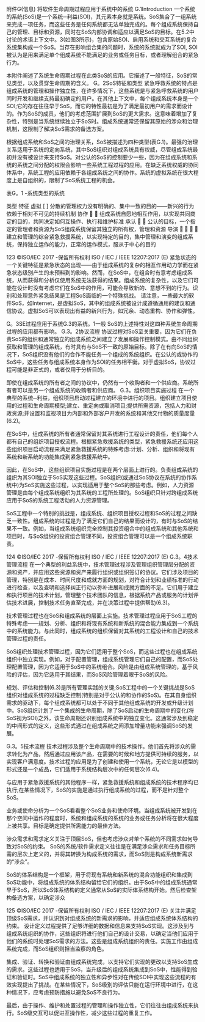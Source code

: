 附件G(信息)
将软件生命周期过程应用于系统中的系统
G.1Introduction
一个系统的系统(SoS)是一个系统‐‐利益(SOI)，其元素本身就是系统。SoS集合了一组系统来完成一项任务，而这些任务是任何系统都无法单独完成的。每个组成系统保持自己的管理、目标和资源，同时在SoS内部协调和适应以满足SoS的目标。在5.2中讨论的术语上下文中。3(如图3所示)，包含原始SOI、启用系统和交互系统的复合系统集构成一个SoS。当存在影响组合集的问题时，系统的系统就成为了SOI, SOI被认为是用来满足单个组成系统不能满足的业务或任务目标，或者理解组合的紧急行为。

本附件阐述了系统生命周期过程在此类SoS的应用。它描述了一般特征，SoS的常见类型，以及贯穿生命周期的含义。
G。2SoS特征和类型
紧急呼救系统的特点是组成系统的管理和操作独立性，在许多情况下，这些系统是与紧急呼救系统的用户同时开发和继续支持最初确定的用户。在其他上下文中，每个组成系统本身是一个SOI;它的存在往往早于SoS，而它的特性最初是为了满足最初用户的需求而设计的。作为SoS的成员，他们的考虑范围扩展到SoS的更大需求。这意味着增加了复杂性，特别是当系统继续独立于SoS时。组成系统通常还保留其原始的涉众和治理机制，这限制了解决SoS需求的备选方案。

根据组成系统和SoS之间的治理关系，SoS被描述为四种类型(表G.1)。最强的治理关系适用于系统的定向系统，其中SoS组织对组成系统具有权威，尽管组成系统最初并没有被设计来支持SoS。对公认的SoS的控制要少一些，因为在组成系统和系统的系统之间分配的权限会影响一些系统工程过程的应用。在缺乏系统权威的协同体系中，系统工程的应用依赖于各组成系统之间的协作。系统的虚拟系统在很大程度上是自组织的，限制了SoS系统工程的机会。

表G。1 -系统类型的系统

类型
特征
虚拟
[ ]
分散的管理权力没有明确的、集中一致的目的——新兴的行为依赖于相对不可见的持续机制
协作
 
组成系统自愿地相互作用，以实现共同商定的目的，共同决定如何互操作、执行和维护标准
承认
 
公认的目标，一个指定的管理者和资源为SoS组成系统保留其独立的所有权，管理和资源
导演
   
建立和管理的综合紧急救援系统，以实现特定的目的，集中管理和演变的组成系统，保持独立运作的能力，正常的运作模式，服从于中心的目的

123
©ISO/IEC 2017 -保留所有权利
ISO / IEC / IEEE 12207:2017 (E)
紧急状态的一个关键特征是紧急状态的出现——由于组成系统的复杂的相互作用动力学而在紧急状态级别产生的未预料到的影响。然而，在SoS中，在组合时有意考虑组成系统，从而获得和分析仅使用系统无法获得的结果。组成系统的复杂性，以及它们可能在设计时没有考虑它们在SoS中的作用，可能会导致新的、意想不到的行为。识别和处理意外紧急结果是工程SoS面临的一个特殊挑战。
请注意，一些最大的软件SoS，如Internet，是虚拟SoS，其中的组成系统被设计成遵循通用的建议和通信协议。虚拟SoS可以表现出有益的新兴行为，如冗余、动态重构、协作和弹性。

G。3SE过程应用于系统G.3的系统。1一般
SoS的上述特性对这四种系统生命周期过程的应用都有影响。
G.3。2协议流程
协议过程对SoS至关重要，因为它们在负责SoS的组织和通常独立的组成系统之间建立了发展和操作控制模式。由不同组织获取和管理的组成系统，有时具有与SoS不一致的原始目标。除了在有向SoS的情况下，SoS组织没有他们的合作不能任务一个组成的系统组织。在公认的或协作的SoS中，这些任务与组成系统本身作为SOI的任务相平衡。对于虚拟SoS，协议过程可能是非正式的，或者仅用于分析目的。

即使在组成系统的所有者之间的协议中，仍然有一个收购者和一个供应商。系统所有者可以是另一个组成系统的收购者和供应商。
G.3。组织项目实施过程
在一个典型的系统‐‐利益，组织项目启动过程建立的环境中进行的项目。组织建立项目使用的过程和生命周期模型;建立、重定向或取消项目;提供所需资源，包括人力和财政资源;并设置和监视项目为内部和外部客户开发的系统和其他交付物的质量度量(6.2)。

在SoS中，组成系统的所有者通常保留对其系统进行工程设计的责任，他们每个人都有自己的组织项目授权流程。根据紧急救援系统的类型，紧急救援系统还应用这些组织项目启动流程来满足紧急救援系统的特殊考虑:计划、分析、组织和将现有系统和新系统的功能集成到紧急救援系统中。

因此，在SoS中，这些组织项目实施过程是在两个层面上进行的。负责组成系统的组织为其SOI独立于SoS实现这些过程。SoS组织(或通过SoS协议在系统的协作系统中)为SoS实施这些过程，以实现适用于整个SoS的那些考虑。例如，人力资源管理是由每个组成系统组织为其系统的工程所处理的。SoS组织只针对跨组成系统应用于SoS的系统工程活动的人力资源管理。

SoS工程中一个特别的挑战是，组成系统、组织项目授权过程和SoS的过程之间缺乏一致性。组成系统的过程是为了满足它们自己的结果而设计的，有时与SoS的结果不一致。例如，当组成系统组织完全控制其投资组合中的组成系统和其他系统和项目时，与SoS组织的投资组合管理不同，投资组合管理可以是一个组成系统职责。

124
©ISO/IEC 2017 -保留所有权利
ISO / IEC / IEEE 12207:2017 (E)
G.3。4技术管理流程
在一个典型的利益系统中，技术管理过程涉及管理组织管理层分配的资源和资产，并应用这些资源和资产来履行组织或组织签订的协议。它们涉及项目的管理，特别是在成本、时间尺度和成就方面的规划，对符合计划和业绩标准的行动进行检查，以及查明和选择纠正行动以弥补进展和成就方面的不足。它们用于建立和执行项目的技术计划，管理整个技术团队的信息，根据系统产品或服务的计划评估技术进展，控制技术任务直至完成，并在决策过程中提供帮助(6.3)。

技术管理过程也在SoS和组成系统的层面上实施。技术管理过程应用于SoS工程的特殊考虑——规划、分析、组织和将现有系统和新系统的混合能力集成到一个系统中的系统能力。与此同时，组成系统的组织保留对其系统的工程设计和自己的技术管理过程的责任。

SoS组织处理技术管理过程，因为它们适用于整个SoS，而这些过程也在组成系统组织中独立实现。例如，对于配置管理，组成系统管理它们自己的配置，而SoS处理配置管理，因为它适用于SoS中的系统组合。风险是由组成系统管理的，基于风险的评估，因为它适用于其结果，而SoS风险管理着眼于SoS的风险。

规划、评估和控制(6.3)是所有管理实践的关键;SoS工程中的一个关键挑战是SoS组织对组成系统的过程缺乏控制(特别是对于公认的和协作的SoS)。在其自身组织需求的驱动下，每个组成系统都可以处于不同于其他组成系统的开发或升级计划中。SoS组织计划了一个集成的生命周期，除了SoS启动的生命周期中的变化(将SoS视为SOI)之外，该生命周期还识别组成系统中的独立变化。这通常涉及到稳定的中间形式的定义，这些形式通过在组成系统之间添加增量功能来强调SoS的发展。

G.3。5技术流程
技术过程涉及整个生命周期中的技术操作。他们首先将涉众的需求转化为产品，然后通过应用该产品，在需要的时候和地方提供可持续的服务，以实现客户满意度。技术过程的应用是为了创建和使用一个系统，无论它是以模型的形式还是一个成品，它们适用于系统结构层次中的任何层次(6.4)。

与应用于紧急救援系统的其他程序一样，紧急救援系统和组成系统的技术程序均已执行;在某些情况下，SoS的实施是通过执行组成系统的过程，而不是针对整个SoS。

业务或使命分析为一个SoS看看整个SoS业务和使命环境。当组成系统被开发到在那个空间中运作的程度时，系统和组成系统的系统的业务或任务分析将在很大程度上被共享。目标是确定提供所需能力的最佳方法。

涉众需求和需求定义关注于顶层SoS，但也考虑涉众对单个系统的不同需求如何导致对SoS的约束。
SoS的系统/软件需求定义往往是在满足涉众需求和任务目标所需的层次上定义的，并将其转换为构成系统的需求，而SoS则是构成系统新需求的“涉众”。

SoS的体系结构是一个框架，用于将现有系统和新系统的混合功能组织和集成到SoS功能中，将组成系统的体系结构留给它们的组织。由于SoS中的组成系统通常早于SoS，所以SoS体系结构的定义通常从SoS的实际体系结构开始。然后检查架构备选方案，以确定涉众

125
©ISO/IEC 2017 -保留所有权利
ISO / IEC / IEEE 12207:2017 (E)
关注并满足顶级SoS需求，并认识到对组成系统的新需求的影响，并适应组成系统体系结构的约束。
设计定义过程提供了足够详细的数据和信息来支持SoS实现。这涉及到与组成系统组织的协作，这些组织将进行他们自己的设计交易，以确定当他们应用于他们的系统时处理SoS需求的方法。这些是组成系统组织的责任。实施工作由组成系统完成，而SoS组织则担当监察的角色。

集成、验证、转换和验证由组成系统完成，以支持它们实现的更改以支持SoS生成的需求。这些过程也适用于SoS，当升级后的组成系统集成到SoS中，性能得到验证和验证时。SoS中组成系统的独立性和异步性对在传统SOI中实现这些流程的有效实现提出了挑战。在某些情况下，SoS级别的评估只能在运行环境中进行，在这种情况下，应考虑预防措施以避免SoS不良行为。

最后，由于操作、维护和处置过程的管理和操作独立性，它们往往由组成系统来执行。SoS级交互可以促进互操作性，减少这些过程的重复工作。